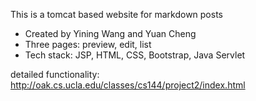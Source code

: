 
This is a tomcat based website for markdown posts

- Created by Yining Wang and Yuan Cheng
- Three pages: preview, edit, list
- Tech stack: JSP, HTML, CSS, Bootstrap, Java Servlet

detailed functionality:
http://oak.cs.ucla.edu/classes/cs144/project2/index.html




